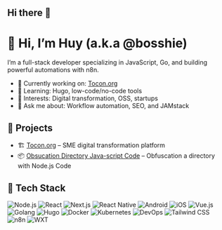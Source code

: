 ## Hi there 👋

# 👋 Hi, I’m Huy (a.k.a @bosshie)

I’m a full-stack developer specializing in JavaScript, Go, and building powerful automations with n8n.

- 🔭 Currently working on: [Tocon.org](https://tocon.org)
- 🌱 Learning: Hugo, low-code/no-code tools
- 🧠 Interests: Digital transformation, OSS, startups
- 💬 Ask me about: Workflow automation, SEO, and JAMstack

## 🚀 Projects

- 🏗️ [Tocon.org](https://tocon.org) – SME digital transformation platform
- 📦 [Obsucation Directory Java-script Code](https://github.com/bosshie/obfuscation) – Obfuscation a directory with Node.js Code
<!--
- ⚡ [n8n-templates](https://github.com/bosshie/n8n-templates) – A growing collection of automation templates
- 📦 [Hugo starter](https://github.com/bosshie/hugo-starter) – Clean and fast Hugo starter with TailwindCSS
-->
<!--
## 📊 GitHub Stats

![Huy Vu's GitHub stats](https://github-readme-stats.vercel.app/api?username=bosshie&show_icons=true&theme=radical)
-->

## 🧰 Tech Stack

![Node.js](https://img.shields.io/badge/-Node.js-339933?logo=node.js&logoColor=white)
![React](https://img.shields.io/badge/-React-61DAFB?logo=react&logoColor=black)
![Next.js](https://img.shields.io/badge/-Next.js-000000?logo=next.js&logoColor=white)
![React Native](https://img.shields.io/badge/-React%20Native-61DAFB?logo=react&logoColor=black)
![Android](https://img.shields.io/badge/-Android-3DDC84?logo=android&logoColor=white)
![iOS](https://img.shields.io/badge/-iOS-000000?logo=apple&logoColor=white)
![Vue.js](https://img.shields.io/badge/-Vue.js-4FC08D?logo=vue.js&logoColor=white)
![Golang](https://img.shields.io/badge/-Go-00ADD8?logo=go&logoColor=white)
![Hugo](https://img.shields.io/badge/-Hugo-FF4088?logo=hugo&logoColor=white)
![Docker](https://img.shields.io/badge/-Docker-2496ED?logo=docker&logoColor=white)
![Kubernetes](https://img.shields.io/badge/-Kubernetes-326CE5?logo=kubernetes&logoColor=white)
![DevOps](https://img.shields.io/badge/-DevOps-0A0A0A?logo=devops&logoColor=white)
![Tailwind CSS](https://img.shields.io/badge/-TailwindCSS-06B6D4?logo=tailwindcss&logoColor=white)
![n8n](https://img.shields.io/badge/-n8n-ef8236?logo=n8n&logoColor=white)
![WXT](https://img.shields.io/badge/-WXT-111827?logo=wxt&logoColor=white)


<!--
**bosshie/bosshie** is a ✨ _special_ ✨ repository because its `README.md` (this file) appears on your GitHub profile.

Here are some ideas to get you started:

- 🔭 I’m currently working on ...
- 🌱 I’m currently learning ...
- 👯 I’m looking to collaborate on ...
- 🤔 I’m looking for help with ...
- 💬 Ask me about ...
- 📫 How to reach me: ...
- 😄 Pronouns: ...
- ⚡ Fun fact: ...
-->
